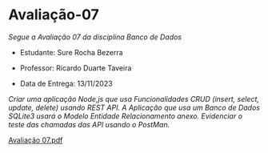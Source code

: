 # Avaliação-07

*Segue a Avaliação 07 da disciplina Banco de Dados*

* Estudante: Sure Rocha Bezerra 

* Professor: Ricardo Duarte Taveira

* Data de Entrega: 13/11/2023

*Criar uma aplicação Node,js que usa Funcionalidades CRUD (insert, select, update, delete) usando REST API. A Aplicação que usa um Banco de Dados SQLite3 usará o Modelo Entidade Relacionamento anexo. Evidenciar o teste das chamadas das API usando o PostMan.*


[Avaliação 07.pdf](https://github.com/surerocha/bd-p4-info/files/13338313/Avaliacao.07.pdf)
